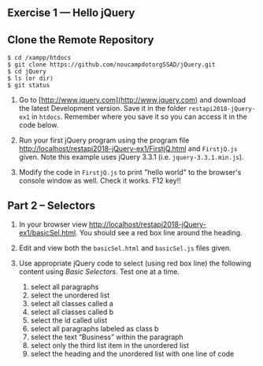 ## Exercise 1 — Hello jQuery


## Clone the Remote Repository

```
$ cd /xampp/htdocs
$ git clone https://github.com/noucampdotorgSSAD/jQuery.git
$ cd jQuery
$ ls (or dir)
$ git status

```


1.	Go to [http://www.jquery.com](http://www.jquery.com) and download the latest Development version. Save it in the folder ``restapi2018-jQuery-ex1`` in ``htdocs``.  Remember where you save it so you can access it in the code below.
	
	
1.	Run your first jQuery program using the program file [http://localhost/restapi2018-jQuery-ex1/FirstjQ.html](http://localhost/restapi2018-jQuery-ex1/FirstjQ.html) and ``FirstjQ.js`` given.  Note this example uses jQuery 3.3.1 (i.e. ``jquery-3.3.1.min.js``).


1.	Modify the code in ``FirstjQ.js`` to print "hello world" to the browser's console window as well.  Check it works.  F12 key!!


## Part 2 – Selectors

1.	In your browser view [http://localhost/restapi2018-jQuery-ex1/basicSel.html](http://localhost/restapi2018-jQuery-ex1/basicSel.html).  You should see a red box line around the heading.

1.	Edit and view both the ``basicSel.html`` and ``basicSel.js`` files given.


1.	Use appropriate jQuery code to select (using red box line) the following content using *Basic Selectors*. Test one at a time.

	1.	select all paragraphs
	1.	select the unordered list
	1.	select all classes called a
	1.	select all classes called b
	1.	select the id called ulist
	1.	select all paragraphs labeled as class b
	1.	select the text “Business” within the paragraph
	1.	select only the third list item in the unordered list
	1.	select the heading and the unordered list with one line of code




